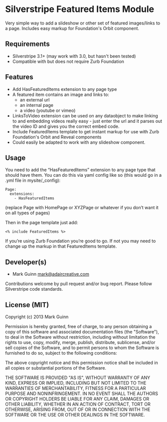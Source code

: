 Silverstripe Featured Items Module
==============

Very simple way to add a slideshow or other set of featured images/links to a page. Includes easy markup for Foundation's Orbit component.


Requirements
------------
- Silverstripe 3.1+ (may work with 3.0, but hasn't been tested)
- Compatible with but does not require Zurb Foundation


Features
--------
- Add HasFeaturedItems extension to any page type
- A featured item contains an image and links to:
	- an external url
	- an internal page
	- a video (youtube or vimeo)
- LinksToVideo extension can be used on any dataobject to make linking to and embedding videos really easy - just
  enter the url and it parses out the video ID and gives you the correct embed code.
- Include FeaturedItems template to get instant markup for use with Zurb Foundation's Orbit and Reveal components
- Could easily be adapted to work with any slideshow component.


Usage
-----
You need to add the “HasFeaturedItems” extension to any page type that should have them. You can do this via yaml config like so (this would go in a .yml file in mysite/_config):

```
Page:
  extensions:
    - HasFeaturedItems
```

(replace Page with HomePage or XYZPage or whatever if you don’t want it on all types of pages)

Then in the page template just add:

```
<% include FeaturedItems %>
```

If you’re using Zurb Foundation you’re good to go. If not you may need to change up the markup in that FeaturedItems template.


Developer(s)
------------
- Mark Guinn <mark@adaircreative.com>

Contributions welcome by pull request and/or bug report.
Please follow Silverstripe code standards.


License (MIT)
-------------
Copyright (c) 2013 Mark Guinn

Permission is hereby granted, free of charge, to any person obtaining a copy of
this software and associated documentation files (the "Software"), to deal in
the Software without restriction, including without limitation the rights to use,
copy, modify, merge, publish, distribute, sublicense, and/or sell copies of the
Software, and to permit persons to whom the Software is furnished to do so, subject
to the following conditions:

The above copyright notice and this permission notice shall be included in all copies
or substantial portions of the Software.

THE SOFTWARE IS PROVIDED "AS IS", WITHOUT WARRANTY OF ANY KIND, EXPRESS OR IMPLIED,
INCLUDING BUT NOT LIMITED TO THE WARRANTIES OF MERCHANTABILITY, FITNESS FOR A PARTICULAR
PURPOSE AND NONINFRINGEMENT. IN NO EVENT SHALL THE AUTHORS OR COPYRIGHT HOLDERS BE LIABLE
FOR ANY CLAIM, DAMAGES OR OTHER LIABILITY, WHETHER IN AN ACTION OF CONTRACT, TORT OR
OTHERWISE, ARISING FROM, OUT OF OR IN CONNECTION WITH THE SOFTWARE OR THE USE OR OTHER
DEALINGS IN THE SOFTWARE.
